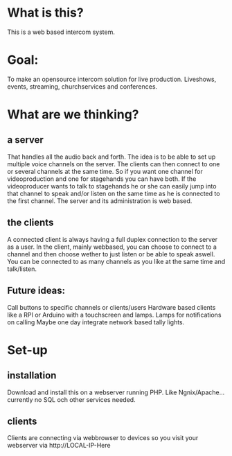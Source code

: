 # What is this?
This is a web based intercom system.

# Goal:
To make an opensource intercom solution for live production. Liveshows, events, streaming, churchservices and conferences.

# What are we thinking?
## a server
That handles all the audio back and forth. The idea is to be able to set up multiple voice channels on the server. The clients can then connect to one or several channels at the same time. So if you want one channel for videoproduction and one for stagehands you can have both. If the videoproducer wants to talk to stagehands he or she can easily jump into that channel to speak and/or listen on the same time as he is connected to the first channel.
The server and its administration is web based.

## the clients
A connected client is always having a full duplex connection to the server as a user. In the client, mainly webbased, you can choose to connect to a channel and then choose wether to just listen or be able to speak aswell. You can be connected to as many channels as you like at the same time and talk/listen.

## Future ideas:
Call buttons to specific channels or clients/users
Hardware based clients like a RPI or Arduino with a touchscreen and lamps.
Lamps for notifications on calling
Maybe one day integrate network based tally lights.


# Set-up

## installation

Download and install this on a webserver running PHP. Like Ngnix/Apache... currently no SQL och other services needed.

## clients

Clients are connecting via webbrowser to devices so you visit your webserver via http://LOCAL-IP-Here

